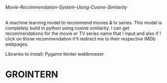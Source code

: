 ###### Movie-Recommendation-System-Using-Cosine-Similarity
A machine learning model to recommend movies &amp; tv series.
This model is completely build in python using cosine similarity.
I can get recommendations for the movie or TV series name that I input and also if I click on those recommendation it'll redirect me to their respective IMDb webpages.

Libraries to install: 
Pygame
tkinter
webbrowser




# GROINTERN

